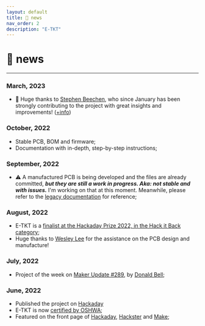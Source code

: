 ```yaml
---
layout: default
title: 🎯 news
nav_order: 2
description: "E-TKT"
---
```


# 🎯 **news**

----

### March, 2023
- 🤟 Huge thanks to [Stephen Beechen](https://github.com/sabeechen), who since January has been strongly contributing to the project with great insights and improvements! ([+info](https://github.com/andreisperid/E-TKT/pulls?q=is%3Apr+is%3Aclosed+author%3Asabeechen))

### October, 2022
- Stable PCB, BOM and firmware;
- Documentation with in-depth, step-by-step instructions;

### September, 2022
- ⚠️ A manufactured PCB is being developed and the files are already committed, ***but they are still a work in progress. Aka: not stable and with issues.*** I'm working on that at this moment. Meanwhile, please refer to the [legacy documentation](https://github.com/andreisperid/E-TKT) for reference;

### August, 2022
- E-TKT is a [finalist at the Hackaday Prize 2022, in the Hack it Back category](https://hackaday.com/2022/08/09/2022-hackaday-prize-congratulations-to-the-winners-of-the-hack-it-back-challenge/);
- Huge thanks to [Wesley Lee](https://github.com/wes06) for the assistance on the PCB design and manufacture!

### July, 2022
- Project of the week on [Maker Update #289](https://www.youtube.com/watch?v=3jpaBhROYGc), by [Donald Bell](https://twitter.com/donald);

### June, 2022
- Published the project on [Hackaday](https://hackaday.io/project/185912-e-tkt-anachronic-label-maker)
- E-TKT is now [certified by OSHWA](https://certification.oshwa.org/br000010.html);
- Featured on the front page of [Hackaday](https://hackaday.com/2022/06/15/diy-automated-printer-kerchunks-out-classic-embossed-labels/), [Hackster](https://www.hackster.io/news/e-tkt-prints-embossed-labels-with-the-power-of-iot-5ad25299cf22) and [Make](https://makezine.com/article/maker-news/old-school-label-making-new-school-interface/);
